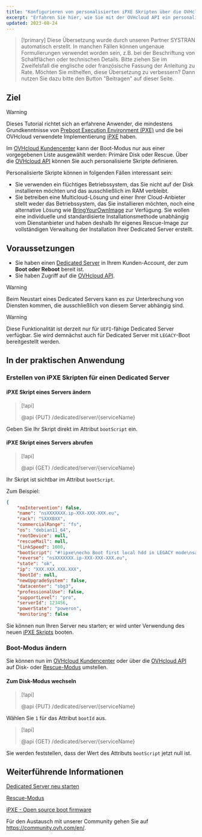 ```yaml
---
title: "Konfigurieren von personalisierten iPXE Skripten über die OVHcloud API"
excerpt: "Erfahren Sie hier, wie Sie mit der OVHcloud API ein personalisiertes PXE Startskript konfigurieren können, um Ihren Server zu booten"
updated: 2023-08-24
---
```


> [!primary]
> Diese Übersetzung wurde durch unseren Partner SYSTRAN automatisch erstellt. In manchen Fällen können ungenaue Formulierungen verwendet worden sein, z.B. bei der Beschriftung von Schaltflächen oder technischen Details. Bitte ziehen Sie im Zweifelsfall die englische oder französische Fassung der Anleitung zu Rate. Möchten Sie mithelfen, diese Übersetzung zu verbessern? Dann nutzen Sie dazu bitte den Button "Beitragen" auf dieser Seite.
>

## Ziel

> [!warning]
>
> Dieses Tutorial richtet sich an erfahrene Anwender, die mindestens Grundkenntnisse von [Preboot Execution Environment (PXE)](https://en.wikipedia.org/wiki/Preboot_Execution_Environment) und die bei OVHcloud verwendete Implementierung [iPXE](https://ipxe.org/) haben.
>

Im [OVHcloud Kundencenter](https://www.ovh.com/auth/?action=gotomanager&from=https://www.ovh.de/&ovhSubsidiary=de) kann der Boot-Modus nur aus einer vorgegebenen Liste ausgewählt werden: Primäre Disk oder Rescue.
Über die [OVHcloud API](https://api.ovh.com/) können Sie auch personalisierte Skripte definieren.

Personalisierte Skripte können in folgenden Fällen interessant sein:

- Sie verwenden ein flüchtiges Betriebssystem, das Sie nicht auf der Disk installieren möchten und das ausschließlich im RAM verbleibt.
- Sie betreiben eine Multicloud-Lösung und einer Ihrer Cloud-Anbieter stellt weder das Betriebssystem, das Sie installieren möchten, noch eine alternative Lösung wie [BringYourOwnImage](/pages/cloud/dedicated/bring-your-own-image) zur Verfügung. Sie wollen eine individuelle und standardisierte Installationsmethode unabhängig vom Dienstanbieter und haben deshalb Ihr eigenes Rescue-Image zur vollständigen Verwaltung der Installation Ihrer Dedicated Server erstellt.

## Voraussetzungen

- Sie haben einen [Dedicated Server](https://www.ovhcloud.com/de/bare-metal/) in Ihrem Kunden-Account, der zum **Boot oder Reboot** bereit ist.
- Sie haben Zugriff auf die [OVHcloud API](https://api.ovh.com/).

> [!warning]
>
> Beim Neustart eines Dedicated Servers kann es zur Unterbrechung von Diensten kommen, die ausschließlich von diesem Server abhängig sind.
>


> [!warning]
>
> Diese Funktionalität ist derzeit nur für `UEFI`-fähige Dedicated Server verfügbar. Sie wird demnächst auch für Dedicated Server mit `LEGACY`-Boot bereitgestellt werden.

## In der praktischen Anwendung

### Erstellen von iPXE Skripten für einen Dedicated Server <a name="manageIpxeScript"></a>

#### iPXE Skript eines Servers ändern <a name="changeIpxeScript"></a>

> [!api]
>
> @api {PUT} /dedicated/server/{serviceName}
>

Geben Sie Ihr Skript direkt im Attribut `bootScript` ein.

#### iPXE Skript eines Servers abrufen <a name="getIpxeScript"></a>

> [!api]
>
> @api {GET} /dedicated/server/{serviceName}
>

Ihr Skript ist sichtbar im Attribut `bootScript`.

Zum Beispiel:

```json
{
    "noIntervention": false,
    "name": "nsXXXXXXX.ip-XXX-XXX-XXX.eu",
    "rack": "SXXXBXX",
    "commercialRange": "fs",
    "os": "debian11_64",
    "rootDevice": null,
    "rescueMail": null,
    "linkSpeed": 1000,
    "bootScript": "#!ipxe\necho Boot first local hdd in LEGACY mode\nsanboot --no-describe --drive 0x80\nexit 1\n",
    "reverse": "nsXXXXXXX.ip-XXX-XXX-XXX.eu",
    "state": "ok",
    "ip": "XXX.XXX.XXX.XXX",
    "bootId": null,
    "newUpgradeSystem": false,
    "datacenter": "sbg3",
    "professionalUse": false,
    "supportLevel": "pro",
    "serverId": 123456,
    "powerState": "poweron",
    "monitoring": false
```

Sie können nun Ihren Server neu starten; er wird unter Verwendung des neuen [iPXE Skripts](https://ipxe.org/) booten.

### Boot-Modus ändern <a name="leaveIpxeScript"></a>

Sie können nun im [OVHcloud Kundencenter](https://www.ovh.com/auth/?action=gotomanager&from=https://www.ovh.de/&ovhSubsidiary=de) oder über die [OVHcloud API](https://api.ovh.com/) auf Disk- oder [Rescue-Modus](/pages/cloud/dedicated/rescue_mode) umstellen.

#### Zum Disk-Modus wechseln <a name="switchToDisk"></a>

> [!api]
>
> @api {PUT} /dedicated/server/{serviceName}
>

Wählen Sie `1` für das Attribut `bootId` aus.

> [!api]
>
> @api {GET} /dedicated/server/{serviceName}
>

Sie werden feststellen, dass der Wert des Attributs `bootScript` jetzt null ist.

## Weiterführende Informationen <a name="gofurther"></a>

[Dedicated Server neu starten](/pages/cloud/dedicated/getting-started-with-dedicated-server#reboot)

[Rescue-Modus](/pages/cloud/dedicated/rescue_mode)

[iPXE - Open source boot firmware](https://ipxe.org/)

Für den Austausch mit unserer Community gehen Sie auf <https://community.ovh.com/en/>.
